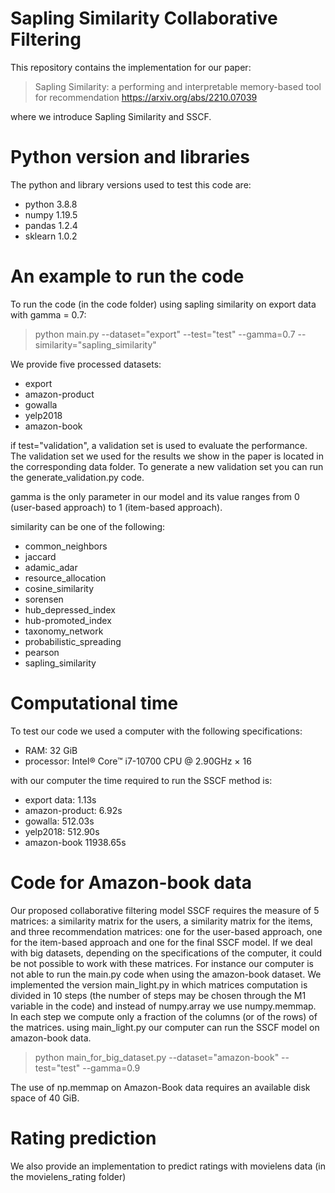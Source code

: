 # Sapling Similarity Collaborative Filtering
This repository contains the implementation for our paper:
> Sapling Similarity: a performing and interpretable memory-based tool for recommendation https://arxiv.org/abs/2210.07039

where we introduce Sapling Similarity and SSCF.

# Python version and libraries
The python and library versions used to test this code are:
- python 3.8.8
- numpy 1.19.5
- pandas 1.2.4
- sklearn 1.0.2

# An example to run the code
To run the code (in the code folder) using sapling similarity on export data with gamma = 0.7:
> python main.py --dataset="export" --test="test" --gamma=0.7 --similarity="sapling_similarity"

We provide five processed datasets:
- export
- amazon-product
- gowalla
- yelp2018
- amazon-book

if test="validation", a validation set is used to evaluate the performance. The validation set we used for the results we show in the paper is located in the corresponding data folder. To generate a new validation set you can run the generate_validation.py code.

gamma is the only parameter in our model and its value ranges from 0 (user-based approach) to 1 (item-based approach).

similarity can be one of the following:
- common_neighbors
- jaccard
- adamic_adar
- resource_allocation
- cosine_similarity
- sorensen
- hub_depressed_index
- hub-promoted_index
- taxonomy_network
- probabilistic_spreading
- pearson
- sapling_similarity

# Computational time
To test our code we used a computer with the following specifications:
- RAM: 32 GiB
- processor: Intel® Core™ i7-10700 CPU @ 2.90GHz × 16 

with our computer the time required to run the SSCF method is:
- export data: 1.13s
- amazon-product: 6.92s
- gowalla: 512.03s
- yelp2018: 512.90s
- amazon-book 11938.65s

# Code for Amazon-book data
Our proposed collaborative filtering model SSCF requires the measure of 5 matrices: a similarity matrix for the users, a similarity matrix for the items, and three recommendation matrices: one for the user-based approach, one for the item-based approach and one for the final SSCF model. If we deal with big datasets, depending on the specifications of the computer, it could be not possible to work with these matrices. For instance our computer is not able to run the main.py code when using the amazon-book dataset.
We implemented the version main_light.py in which matrices computation is divided in 10 steps (the number of steps may be chosen through the M1 variable in the code) and instead of numpy.array we use numpy.memmap. In each step we compute only a fraction of the columns (or of the rows) of the matrices. using main_light.py our computer can run the SSCF model on amazon-book data.
> python main_for_big_dataset.py --dataset="amazon-book" --test="test" --gamma=0.9

The use of np.memmap on Amazon-Book data requires an available disk space of 40 GiB.

# Rating prediction
We also provide an implementation to predict ratings with movielens data (in the movielens_rating folder)
